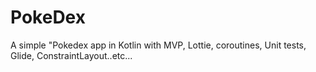 # PokeDex
A simple "Pokedex app in Kotlin with MVP, Lottie, coroutines, Unit tests, Glide, ConstraintLayout..etc...
